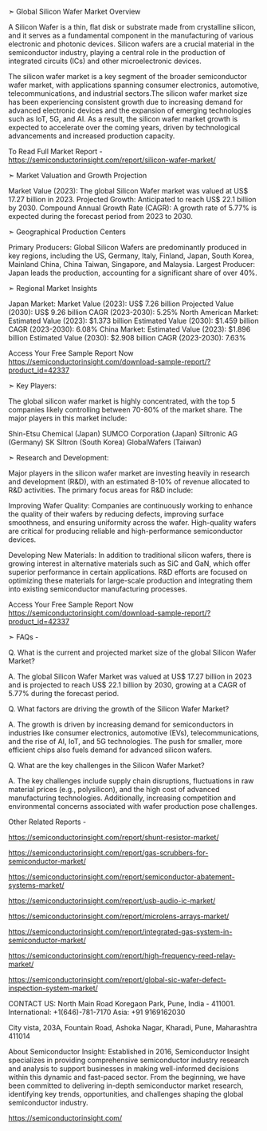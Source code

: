 ➣ Global Silicon Wafer Market Overview

A Silicon Wafer is a thin, flat disk or substrate made from crystalline silicon, and it serves as a fundamental component in the manufacturing of various electronic and photonic devices. Silicon wafers are a crucial material in the semiconductor industry, playing a central role in the production of integrated circuits (ICs) and other microelectronic devices.

The silicon wafer market is a key segment of the broader semiconductor wafer market, with applications spanning consumer electronics, automotive, telecommunications, and industrial sectors.The silicon wafer market size has been experiencing consistent growth due to increasing demand for advanced electronic devices and the expansion of emerging technologies such as IoT, 5G, and AI. As a result, the silicon wafer market growth is expected to accelerate over the coming years, driven by technological advancements and increased production capacity.

To Read Full Market Report -
https://semiconductorinsight.com/report/silicon-wafer-market/

➣ Market Valuation and Growth Projection

Market Value (2023): The global Silicon Wafer market was valued at US$ 17.27 billion in 2023.
Projected Growth: Anticipated to reach US$ 22.1 billion by 2030.
Compound Annual Growth Rate (CAGR): A growth rate of 5.77% is expected during the forecast period from 2023 to 2030.

➣ Geographical Production Centers

Primary Producers: Global Silicon Wafers are predominantly produced in key regions, including the US, Germany, Italy, Finland, Japan, South Korea, Mainland China, China Taiwan, Singapore, and Malaysia.
Largest Producer: Japan leads the production, accounting for a significant share of over 40%.

➣ Regional Market Insights

Japan Market:
Market Value (2023): US$ 7.26 billion
Projected Value (2030): US$ 9.26 billion
CAGR (2023-2030): 5.25%
North American Market:
Estimated Value (2023): $1.373 billion
Estimated Value (2030): $1.459 billion
CAGR (2023-2030): 6.08%
China Market:
Estimated Value (2023): $1.896 billion
Estimated Value (2030): $2.908 billion
CAGR (2023-2030): 7.63%

Access Your Free Sample Report Now
https://semiconductorinsight.com/download-sample-report/?product_id=42337

➣ Key Players:

The global silicon wafer market is highly concentrated, with the top 5 companies likely controlling between 70-80% of the market share. The major players in this market include:

Shin-Etsu Chemical (Japan)
SUMCO Corporation (Japan)
Siltronic AG (Germany)
SK Siltron (South Korea)
GlobalWafers (Taiwan)

➣ Research and Development:

Major players in the silicon wafer market are investing heavily in research and development (R&D), with an estimated 8-10% of revenue allocated to R&D activities. The primary focus areas for R&D include:

Improving Wafer Quality: Companies are continuously working to enhance the quality of their wafers by reducing defects, improving surface smoothness, and ensuring uniformity across the wafer. High-quality wafers are critical for producing reliable and high-performance semiconductor devices.

Developing New Materials: In addition to traditional silicon wafers, there is growing interest in alternative materials such as SiC and GaN, which offer superior performance in certain applications. R&D efforts are focused on optimizing these materials for large-scale production and integrating them into existing semiconductor manufacturing processes.

Access Your Free Sample Report Now
https://semiconductorinsight.com/download-sample-report/?product_id=42337

➣ FAQs -


Q. What is the current and projected market size of the global Silicon Wafer Market?

A. The global Silicon Wafer Market was valued at US$ 17.27 billion in 2023 and is projected to reach US$ 22.1 billion by 2030, growing at a CAGR of 5.77% during the forecast period.

Q. What factors are driving the growth of the Silicon Wafer Market?

A. The growth is driven by increasing demand for semiconductors in industries like consumer electronics, automotive (EVs), telecommunications, and the rise of AI, IoT, and 5G technologies. The push for smaller, more efficient chips also fuels demand for advanced silicon wafers.

Q. What are the key challenges in the Silicon Wafer Market?

A. The key challenges include supply chain disruptions, fluctuations in raw material prices (e.g., polysilicon), and the high cost of advanced manufacturing technologies. Additionally, increasing competition and environmental concerns associated with wafer production pose challenges.

Other Related Reports -

https://semiconductorinsight.com/report/shunt-resistor-market/

https://semiconductorinsight.com/report/gas-scrubbers-for-semiconductor-market/

https://semiconductorinsight.com/report/semiconductor-abatement-systems-market/

https://semiconductorinsight.com/report/usb-audio-ic-market/

https://semiconductorinsight.com/report/microlens-arrays-market/

https://semiconductorinsight.com/report/integrated-gas-system-in-semiconductor-market/

https://semiconductorinsight.com/report/high-frequency-reed-relay-market/

https://semiconductorinsight.com/report/global-sic-wafer-defect-inspection-system-market/

CONTACT US:
North Main Road Koregaon Park, Pune, India - 411001.
International: +1(646)-781-7170
Asia: +91 9169162030

City vista, 203A, Fountain Road, Ashoka Nagar, Kharadi, Pune, Maharashtra 411014

About Semiconductor Insight:
Established in 2016, Semiconductor Insight specializes in providing comprehensive semiconductor industry research and analysis to support businesses in making well-informed decisions within this dynamic and fast-paced sector. From the beginning, we have been committed to delivering in-depth semiconductor market research, identifying key trends, opportunities, and challenges shaping the global semiconductor industry.

https://semiconductorinsight.com/
